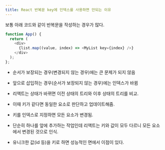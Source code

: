 ```yaml
---
title: React 반복문 key에 인덱스를 사용하면 안되는 이유
---
```


보통 아래 코드와 같이 반복문을 작성하는 경우가 많다.

```js
function App() {
  return (
    <div>
      {list.map((value, index) => <MyList key={index} />}
    </div>
  );
};
```

- 순서가 보장되는 경우(변경되지 않는 경우)에는 큰 문제가 되지 않음

- 앞으로 삽입하는 경우(순서가 보장되지 않는 경우)에는 인덱스가 바뀜

- 리액트는 상태가 바뀌면 이전 상태의 트리와 이후 상태의 트리를 비교.

- 이때 키가 같다면 동일한 요소로 판단하고 업데이트해줌.

- 키를 인덱스로 지정하면 모든 요소가 변경됨.

- 단순히 하나를 앞에 추가하는 작업인데 리액트는 키와 값이 모두 다르니 모든 요소에서 변경된 것으로 인식.

- 유니크한 값(id 등)을 키로 하면 성능적인 면에서 이점이 있다.
